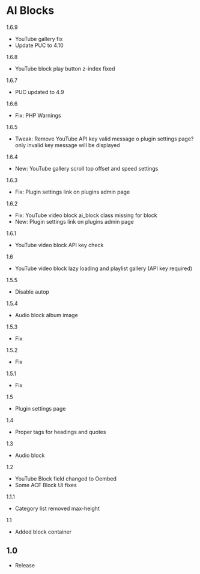 AI Blocks
=========

1.6.9
- YouTube gallery fix
- Update PUC to 4.10

1.6.8
- YouTube block play button z-index fixed

1.6.7
- PUC updated to 4.9

1.6.6
- Fix: PHP Warnings

1.6.5
- Tweak: Remove YouTube API key valid message o plugin settings page? only invalid key message will be displayed

1.6.4
- New: YouTube gallery scroll top offset and speed settings

1.6.3
- Fix: Plugin settings link on plugins admin page

1.6.2
- Fix: YouTube video block ai_block class missing for block
- New: Plugin settings link on plugins admin page

1.6.1
- YouTube video block API key check

1.6
- YouTube video block lazy loading and playlist gallery (API key required)

1.5.5
- Disable autop

1.5.4
- Audio block album image

1.5.3
- Fix

1.5.2
- Fix

1.5.1
- Fix

1.5
- Plugin settings page

1.4
- Proper tags for headings and quotes

1.3
- Audio block

1.2
- YouTube Block field changed to Oembed
- Some ACF Block UI fixes

1.1.1
- Category list removed max-height

1.1
- Added block container

1.0
-----
- Release